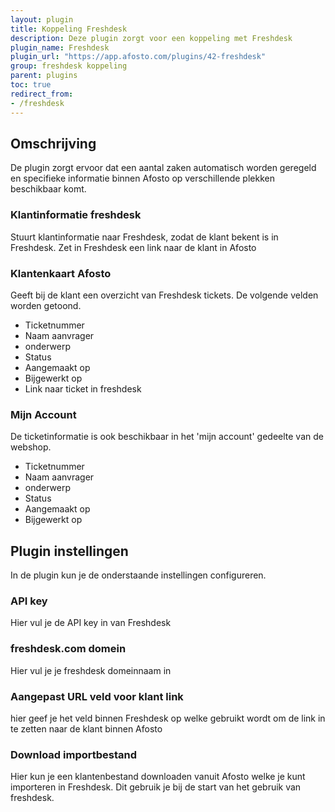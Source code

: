 ```yaml
---
layout: plugin
title: Koppeling Freshdesk
description: Deze plugin zorgt voor een koppeling met Freshdesk
plugin_name: Freshdesk
plugin_url: "https://app.afosto.com/plugins/42-freshdesk" 
group: freshdesk koppeling
parent: plugins
toc: true
redirect_from:
- /freshdesk
---
```

## Omschrijving
De plugin zorgt ervoor dat een aantal zaken automatisch worden geregeld en specifieke informatie binnen Afosto op verschillende plekken beschikbaar komt.
### Klantinformatie freshdesk
Stuurt klantinformatie naar Freshdesk, zodat de klant bekent is in Freshdesk.
Zet in Freshdesk een link naar de klant in Afosto
### Klantenkaart Afosto
Geeft bij de klant een overzicht van Freshdesk tickets. De volgende velden worden getoond.
* Ticketnummer
* Naam aanvrager
* onderwerp
* Status
* Aangemaakt op
* Bijgewerkt op
* Link naar ticket in freshdesk

### Mijn Account
De ticketinformatie is ook beschikbaar in het 'mijn account' gedeelte van de webshop.
* Ticketnummer
* Naam aanvrager
* onderwerp
* Status
* Aangemaakt op
* Bijgewerkt op

## Plugin instellingen
In de plugin kun je de onderstaande instellingen configureren.
### API key
Hier vul je de API key in van Freshdesk
### freshdesk.com domein
Hier vul je je freshdesk domeinnaam in
### Aangepast URL veld voor klant link
hier geef je het veld binnen Freshdesk op welke gebruikt wordt om de link in te zetten naar de klant binnen Afosto
### Download importbestand
Hier kun je een klantenbestand downloaden vanuit Afosto welke je kunt importeren in Freshdesk. Dit gebruik je bij de start van het gebruik van freshdesk.

